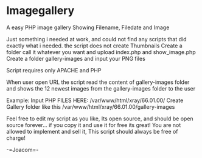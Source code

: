 # Imagegallery
A easy PHP image gallery Showing Filename, Filedate and Image


Just something i needed at work, and could not find any scripts that did exactly what i needed. the script does not create Thumbnails
Create a folder call it whatever you want and upload index.php and show_image.php Create a folder gallery-images and input your PNG files

Script requires only APACHE and PHP

When user open URL the script read the content of gallery-images folder and shows the 12 newest images from the gallery-images folder to the user


Example: Input PHP FILES HERE: /var/www/html/xray/66.01.00/
Create Gallery folder like this /var/www/html/xray/66.01.00/gallery-images


Feel free to edit my script as you like, Its open source, and should be open source forever... if you copy it and use it for free its great!
You are not allowed to implement and sell it, This script should always be free of charge!


-=Joacom=-
